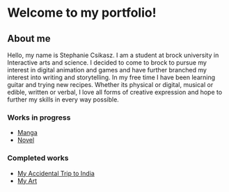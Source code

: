 # Welcome to my portfolio!
## About me
Hello, my name is Stephanie Csikasz. I am a student at brock university in Interactive arts and science. I decided to come to brock to pursue my interest in digital animation and games and have further branched my interest into writing and storytelling. In my free time I have been learning guitar and trying new recipes. Whether its physical or digital, musical or edible, written or verbal, I love all forms of creative expression and hope to further my skills in every way possible. 
### Works in progress
- [Manga](InProgress/manga.md)
- [Novel](InProgress/Majori.md)

### Completed works
- [My Accidental Trip to India](FinishedProjects/india/home.html)
- [My Art](FinishedProjects/Art.md)
